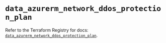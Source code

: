 # `data_azurerm_network_ddos_protection_plan`

Refer to the Terraform Registry for docs: [`data_azurerm_network_ddos_protection_plan`](https://registry.terraform.io/providers/hashicorp/azurerm/4.24.0/docs/data-sources/network_ddos_protection_plan).

